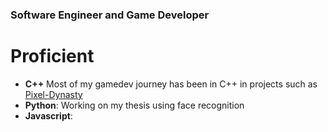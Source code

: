 ### Software Engineer and Game Developer
# Proficient
- **C++** Most of my gamedev journey has been in C++ in projects such as [Pixel-Dynasty](https://github.com/Goshoon/Pixel-Dynasty)
- **Python**: Working on my thesis using face recognition
- **Javascript**:
